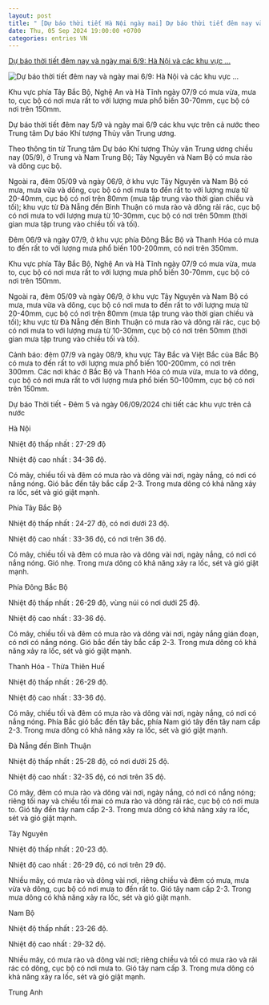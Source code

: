 ```yaml
---
layout: post
title: " [Dự báo thời tiết Hà Nội ngày mai] Dự báo thời tiết đêm nay và ngày mai 6/9: Hà Nội và các khu vực ..."
date: Thu, 05 Sep 2024 19:00:00 +0700
categories: entries VN
---
```

[Dự báo thời tiết đêm nay và ngày mai 6/9: Hà Nội và các khu vực ...](https://thuongtruong.com.vn/news/du-bao-thoi-tiet-dem-nay-va-ngay-mai-69-ha-noi-va-cac-khu-vuc-tren-ca-nuoc-126206.html)

![Dự báo thời tiết đêm nay và ngày mai 6/9: Hà Nội và các khu vực ...](https://thuongtruong-fileserver.nvcms.net/IMAGES/2024/09/05/20240905162650-12du-bao-thoi-tiet-ngay-28-8.jpg)

Khu vực phía Tây Bắc Bộ, Nghệ An và Hà Tĩnh ngày 07/9 có mưa vừa, mưa to, cục bộ có nơi mưa rất to với lượng mưa phổ biến 30-70mm, cục bộ có nơi trên 150mm.

Dự báo thời tiết đêm nay 5/9 và ngày mai 6/9 các khu vực trên cả nước theo Trung tâm Dự báo Khí tượng Thủy văn Trung ương.

Theo thông tin từ Trung tâm Dự báo Khí tượng Thủy văn Trung ương chiều nay (05/9), ở Trung và Nam Trung Bộ; Tây Nguyên và Nam Bộ có mưa rào và dông cục bộ.

Ngoài ra, đêm 05/09 và ngày 06/9, ở khu vực Tây Nguyên và Nam Bộ có mưa, mưa vừa và dông, cục bộ có nơi mưa to đến rất to với lượng mưa từ 20-40mm, cục bộ có nơi trên 80mm (mưa tập trung vào thời gian chiều và tối); khu vực từ Đà Nẵng đến Bình Thuận có mưa rào và dông rải rác, cục bộ có nơi mưa to với lượng mưa từ 10-30mm, cục bộ có nơi trên 50mm (thời gian mưa tập trung vào chiều tối và tối).

Đêm 06/9 và ngày 07/9, ở khu vực phía Đông Bắc Bộ và Thanh Hóa có mưa to đến rất to với lượng mưa phổ biến 100-200mm, có nơi trên 350mm.

Khu vực phía Tây Bắc Bộ, Nghệ An và Hà Tĩnh ngày 07/9 có mưa vừa, mưa to, cục bộ có nơi mưa rất to với lượng mưa phổ biến 30-70mm, cục bộ có nơi trên 150mm.

Ngoài ra, đêm 05/09 và ngày 06/9, ở khu vực Tây Nguyên và Nam Bộ có mưa, mưa vừa và dông, cục bộ có nơi mưa to đến rất to với lượng mưa từ 20-40mm, cục bộ có nơi trên 80mm (mưa tập trung vào thời gian chiều và tối); khu vực từ Đà Nẵng đến Bình Thuận có mưa rào và dông rải rác, cục bộ có nơi mưa to với lượng mưa từ 10-30mm, cục bộ có nơi trên 50mm (thời gian mưa tập trung vào chiều tối và tối).

Cảnh báo: đêm 07/9 và ngày 08/9, khu vực Tây Bắc và Việt Bắc của Bắc Bộ có mưa to đến rất to với lượng mưa phổ biến 100-200mm, có nơi trên 300mm. Các nơi khác ở Bắc Bộ và Thanh Hóa có mưa vừa, mưa to và dông, cục bộ có nơi mưa rất to với lượng mưa phổ biến 50-100mm, cục bộ có nơi trên 150mm.

Dự báo Thời tiết - Đêm 5 và ngày 06/09/2024 chi tiết các khu vực trên cả nước

Hà Nội

Nhiệt độ thấp nhất : 27-29 độ

Nhiệt độ cao nhất : 34-36 độ.

Có mây, chiều tối và đêm có mưa rào và dông vài nơi, ngày nắng, có nơi có nắng nóng. Gió bắc đến tây bắc cấp 2-3. Trong mưa dông có khả năng xảy ra lốc, sét và gió giật mạnh.

Phía Tây Bắc Bộ

Nhiệt độ thấp nhất : 24-27 độ, có nơi dưới 23 độ.

Nhiệt độ cao nhất : 33-36 độ, có nơi trên 36 độ.

Có mây, chiều tối và đêm có mưa rào và dông vài nơi, ngày nắng, có nơi có nắng nóng. Gió nhẹ. Trong mưa dông có khả năng xảy ra lốc, sét và gió giật mạnh.

Phía Đông Bắc Bộ

Nhiệt độ thấp nhất : 26-29 độ, vùng núi có nơi dưới 25 độ.

Nhiệt độ cao nhất : 33-36 độ.

Có mây, chiều tối và đêm có mưa rào và dông vài nơi, ngày nắng gián đoạn, có nơi có nắng nóng. Gió bắc đến tây bắc cấp 2-3. Trong mưa dông có khả năng xảy ra lốc, sét và gió giật mạnh.

Thanh Hóa - Thừa Thiên Huế

Nhiệt độ thấp nhất : 26-29 độ.

Nhiệt độ cao nhất : 33-36 độ.

Có mây, chiều tối và đêm có mưa rào và dông vài nơi, ngày nắng, có nơi có nắng nóng. Phía Bắc gió bắc đến tây bắc, phía Nam gió tây đến tây nam cấp 2-3. Trong mưa dông có khả năng xảy ra lốc, sét và gió giật mạnh.

Đà Nẵng đến Bình Thuận

Nhiệt độ thấp nhất : 25-28 độ, có nơi dưới 25 độ.

Nhiệt độ cao nhất : 32-35 độ, có nơi trên 35 độ.

Có mây, đêm có mưa rào và dông vài nơi, ngày nắng, có nơi có nắng nóng; riêng tối nay và chiều tối mai có mưa rào và dông rải rác, cục bộ có nơi mưa to. Gió tây đến tây nam cấp 2-3. Trong mưa dông có khả năng xảy ra lốc, sét và gió giật mạnh.

Tây Nguyên

Nhiệt độ thấp nhất : 20-23 độ.

Nhiệt độ cao nhất : 26-29 độ, có nơi trên 29 độ.

Nhiều mây, có mưa rào và dông vài nơi, riêng chiều và đêm có mưa, mưa vừa và dông, cục bộ có nơi mưa to đến rất to. Gió tây nam cấp 2-3. Trong mưa dông có khả năng xảy ra lốc, sét và gió giật mạnh.

Nam Bộ

Nhiệt độ thấp nhất : 23-26 độ.

Nhiệt độ cao nhất : 29-32 độ.

Nhiều mây, có mưa rào và dông vài nơi; riêng chiều và tối có mưa rào và rải rác có dông, cục bộ có nơi mưa to. Gió tây nam cấp 3. Trong mưa dông có khả năng xảy ra lốc, sét và gió giật mạnh.

Trung Anh

